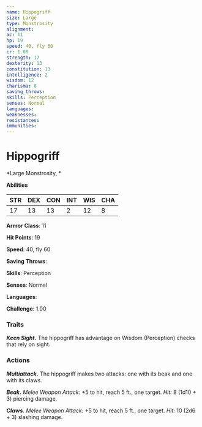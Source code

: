 ```yaml
---
name: Hippogriff
size: Large
type: Monstrosity
alignment: 
ac: 11
hp: 19
speed: 40, fly 60
cr: 1.00
strength: 17
dexterity: 13
constitution: 13
intelligence: 2
wisdom: 12
charisma: 8
saving_throws: 
skills: Perception
senses: Normal
languages: 
weaknesses:
resistances:
immunities:
---
```


# Hippogriff

*Large Monstrosity, *

**Abilities**

| STR | DEX | CON | INT | WIS | CHA |
| --- | --- | --- | --- | --- | --- |
| 17 | 13 | 13 | 2 | 12 | 8 |

**Armor Class**: 11

**Hit Points**: 19

**Speed**: 40, fly 60

**Saving Throws**: 

**Skills**: Perception

**Senses**: Normal

**Languages**: 

**Challenge**: 1.00


### Traits
***Keen Sight.*** The hippogriff has advantage on Wisdom (Perception) checks that rely on sight.

### Actions
***Multiattack.*** The hippogriff makes two attacks: one with its beak and one with its claws. 

***Beak.*** *Melee Weapon Attack:* +5 to hit, reach 5 ft., one target. *Hit:* 8 (1d10 + 3) piercing damage. 

***Claws.*** *Melee Weapon Attack:* +5 to hit, reach 5 ft., one target. *Hit:* 10 (2d6 + 3) slashing damage.
